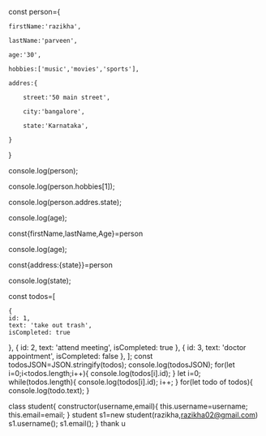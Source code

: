 const person={

    firstName:'razikha',

    lastName:'parveen',

    age:'30',

    hobbies:['music','movies','sports'],

    addres:{

        street:'50 main street',

        city:'bangalore',

        state:'Karnataka',

    }

}

console.log(person);

console.log(person.hobbies[1]);

console.log(person.addres.state);

console.log(age);

const{firstName,lastName,Age}=person

console.log(age);

const{address:{state}}=person

console.log(state);



const todos=[

    {
    id: 1,
    text: 'take out trash',
    isCompleted: true
},
{
    id: 2,
    text: 'attend meeting',
    isCompleted: true
},
{
    id: 3,
    text: 'doctor appointment',
    isCompleted: false
},
];
const todosJSON=JSON.stringify(todos);
console.log(todosJSON);
for(let i=0;i<todos.length;i++){
   console.log(todos[i].id);
}
let i=0;
while(todos.length){
    console.log(todos[i].id);
    i++;
}
for(let todo of todos){
    console.log(todo.text);
}

class student{
constructor(username,email){
this.username=username;
this.email=email;
}
student s1=new student(razikha,razikha02@gmail.com)
s1.username();
s1.email();
}
thank u
